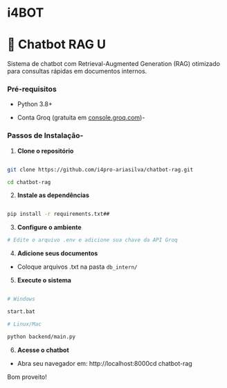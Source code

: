 # i4BOT

# 🤖 Chatbot RAG U

Sistema de chatbot com Retrieval-Augmented Generation (RAG) otimizado para consultas rápidas em documentos internos.

### Pré-requisitos

- Python 3.8+

- Conta Groq (gratuita em [console.groq.com](https://console.groq.com/))-
 
### Passos de Instalação- 

1. **Clone o repositório**

```bash

git clone https://github.com/i4pro-ariasilva/chatbot-rag.git

cd chatbot-rag

```
2. **Instale as dependências**

```bash

pip install -r requirements.txt##

```

3. **Configure o ambiente**

```bash
# Edite o arquivo .env e adicione sua chave da API Groq
```

4. **Adicione seus documentos**

- Coloque arquivos .txt na pasta `db_intern/`


5. **Execute o sistema**

```bash

# Windows

start.bat

# Linux/Mac

python backend/main.py

```
6. **Acesse o chatbot**

- Abra seu navegador em: http://localhost:8000cd chatbot-rag


Bom proveito! 



